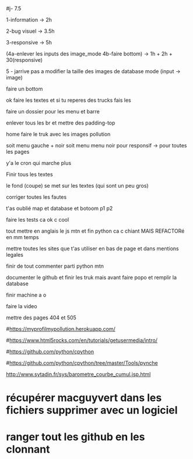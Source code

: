 #j- 7.5

1-information -> 2h

2-bug visuel -> 3.5h

3-responsive -> 5h

(4a-enlever les inputs des image_mode 4b-faire bottom) -> 1h + 2h + 30(responsive)

5 - jarrive pas a modifier la taille des images de database mode (input -> image)



faire un bottom

ok faire les textes et si tu reperes des trucks fais les

faire un dossier pour les menu et barre 

enlever tous les br et mettre des padding-top





home faire le truk avec les images pollution

soit menu gauche + noir soit menu menu noir pour responsif -> pour toutes les pages









y'a le cron qui marche plus

Finir tous les textes

le fond (coupe) se met sur les textes (qui sont un peu gros)

corriger toutes les fautes 



t'as oublié map et database et botoom p1 p2

faire les tests ca ok c cool

tout mettre en anglais le js mtn et fin python ca c chiant MAIS REFACTORé en mm temps

mettre toutes les sites que t'as utiliser en bas de page et dans mentions legales

finir de tout commenter parti python mtn

documenter le github et finir les truk mais avant faire popo et remplir la database

finir machine a o

faire la video

mettre des pages 404 et 505





#https://myprofilmypollution.herokuapp.com/

#https://www.html5rocks.com/en/tutorials/getusermedia/intro/

#https://github.com/python/cpython

#https://github.com/python/cpython/tree/master/Tools/pynche

 http://www.sytadin.fr/sys/barometre_courbe_cumul.jsp.html


# récupérer macguyvert dans les fichiers supprimer avec un logiciel 

# ranger tout les github en les clonnant

